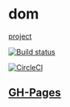 # dom

[project](https://Dzuba110729.github.io/ahj-dom/)

[![Build status](https://ci.appveyor.com/api/projects/status/3jsbenm5kw7bqjsu/branch/master?svg=true)](https://ci.appveyor.com/project/Dzuba110729/ahj-dom)

[![CircleCI](https://circleci.com/gh/Dzuba110729/ahj-dom/tree/main.svg?style=svg)](https://circleci.com/gh/Dzuba110729/ahj-dom/tree/main)

## [GH-Pages](https://Dzuba110729.github.io/ahj-dom/)
